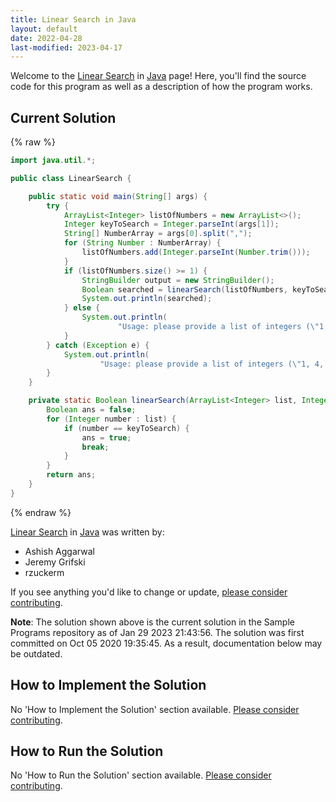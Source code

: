 ```yaml
---
title: Linear Search in Java
layout: default
date: 2022-04-28
last-modified: 2023-04-17
---
```


Welcome to the [Linear Search](https://sampleprograms.io/projects/linear-search) in [Java](https://sampleprograms.io/languages/java) page! Here, you'll find the source code for this program as well as a description of how the program works.

## Current Solution

{% raw %}

```java
import java.util.*;

public class LinearSearch {

    public static void main(String[] args) {
        try {
            ArrayList<Integer> listOfNumbers = new ArrayList<>();
            Integer keyToSearch = Integer.parseInt(args[1]);
            String[] NumberArray = args[0].split(",");
            for (String Number : NumberArray) {
                listOfNumbers.add(Integer.parseInt(Number.trim()));
            }
            if (listOfNumbers.size() >= 1) {
                StringBuilder output = new StringBuilder();
                Boolean searched = linearSearch(listOfNumbers, keyToSearch);
                System.out.println(searched);
            } else {
                System.out.println(
                        "Usage: please provide a list of integers (\"1, 4, 5, 11, 12\") and the integer to find (\"11\")");
            }
        } catch (Exception e) {
            System.out.println(
                    "Usage: please provide a list of integers (\"1, 4, 5, 11, 12\") and the integer to find (\"11\")");
        }
    }

    private static Boolean linearSearch(ArrayList<Integer> list, Integer keyToSearch) {
        Boolean ans = false;
        for (Integer number : list) {
            if (number == keyToSearch) {
                ans = true;
                break;
            }
        }
        return ans;
    }
}
```

{% endraw %}

[Linear Search](https://sampleprograms.io/projects/linear-search) in [Java](https://sampleprograms.io/languages/java) was written by:

- Ashish Aggarwal
- Jeremy Grifski
- rzuckerm

If you see anything you'd like to change or update, [please consider contributing](https://github.com/TheRenegadeCoder/sample-programs).

**Note**: The solution shown above is the current solution in the Sample Programs repository as of Jan 29 2023 21:43:56. The solution was first committed on Oct 05 2020 19:35:45. As a result, documentation below may be outdated.

## How to Implement the Solution

No 'How to Implement the Solution' section available. [Please consider contributing](https://github.com/TheRenegadeCoder/sample-programs-website).

## How to Run the Solution

No 'How to Run the Solution' section available. [Please consider contributing](https://github.com/TheRenegadeCoder/sample-programs-website).